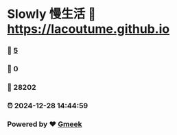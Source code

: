 # Slowly 慢生活 :link: https://lacoutume.github.io 
### :page_facing_up: [5](https://lacoutume.github.io/tag.html) 
### :speech_balloon: 0 
### :hibiscus: 28202 
### :alarm_clock: 2024-12-28 14:44:59 
### Powered by :heart: [Gmeek](https://github.com/Meekdai/Gmeek)
